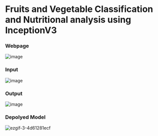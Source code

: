 # Fruits and Vegetable Classification and Nutritional analysis using InceptionV3

### Webpage
![image](https://github.com/smartinternz02/SI-GuidedProject-615270-1699943916/assets/88961945/b13a8807-f2ae-4c73-abe3-d5f47a504b35)

### Input 

![image](https://github.com/smartinternz02/SI-GuidedProject-615270-1699943916/assets/88961945/570cc6be-ef4d-430c-a5c8-8ca63ff38f33)

### Output

![image](https://github.com/smartinternz02/SI-GuidedProject-615270-1699943916/assets/88961945/df58558d-0ad7-4613-b513-b9747feeec5a)

### Depolyed Model

![ezgif-3-4d61281ecf](https://github.com/AjayK47/Fruits-vegetables-Classification-and-Nutrition-analysisusing-Inception-V3/assets/88961945/404615ce-6b7f-45f1-b0d5-64b0e68b42b7)




